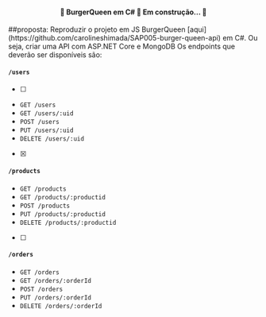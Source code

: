 <h4 align="center"> 
	🚧  BurgerQueen em C# 🚀 Em construção...  🚧
</h4>

<p>##proposta: Reproduzir o projeto em JS BurgerQueen [aqui](https://github.com/carolineshimada/SAP005-burger-queen-api) em C#. Ou seja, criar uma API com ASP.NET Core e MongoDB
Os endpoints que deverão ser disponíveis são:
</p>

#### `/users`
- [ ]
* `GET /users`
* `GET /users/:uid`
* `POST /users`
* `PUT /users/:uid`
* `DELETE /users/:uid`
- [x]
#### `/products`

* `GET /products`
* `GET /products/:productid`
* `POST /products`
* `PUT /products/:productid`
* `DELETE /products/:productid`
- [ ]
#### `/orders`

* `GET /orders`
* `GET /orders/:orderId`
* `POST /orders`
* `PUT /orders/:orderId`
* `DELETE /orders/:orderId`




